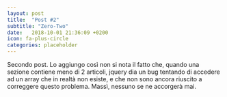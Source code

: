 ```yaml
---
layout: post
title:  "Post #2"
subtitle: "Zero-Two"
date:   2018-10-01 21:36:09 +0200
icon: fa-plus-circle
categories: placeholder
---
```

Secondo post. 
Lo aggiungo così non si nota il fatto che, quando una sezione contiene meno di 2 articoli, jquery dia un bug tentando di accedere ad un array che in realtà non esiste, e che non sono ancora riuscito a correggere questo problema. Massì, nessuno se ne accorgerà mai.